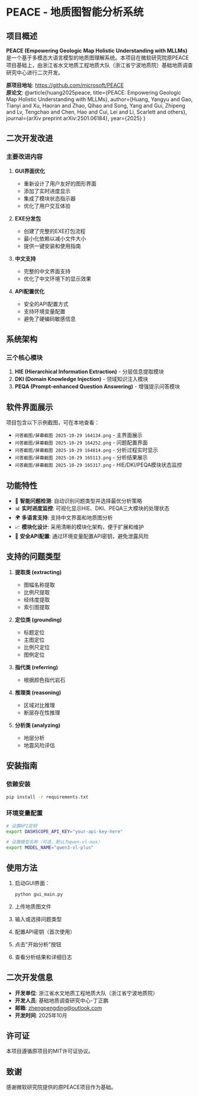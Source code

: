 # PEACE - 地质图智能分析系统

## 项目概述

**PEACE (Empowering Geologic Map Holistic Understanding with MLLMs)** 是一个基于多模态大语言模型的地质图理解系统。本项目在微软研究院原PEACE项目基础上，由浙江省水文地质工程地质大队（浙江省宁波地质院）基础地质调查研究中心进行二次开发。

**原项目地址**: https://github.com/microsoft/PEACE  
**原论文**: @article{huang2025peace, title={PEACE: Empowering Geologic Map Holistic Understanding with MLLMs}, author={Huang, Yangyu and Gao, Tianyi and Xu, Haoran and Zhao, Qihao and Song, Yang and Gui, Zhipeng and Lv, Tengchao and Chen, Hao and Cui, Lei and Li, Scarlett and others}, journal={arXiv preprint arXiv:2501.06184}, year={2025} }

## 二次开发改进

### 主要改进内容

1. **GUI界面优化**
   - 重新设计了用户友好的图形界面
   - 添加了实时进度显示
   - 集成了模块状态指示器
   - 优化了用户交互体验

2. **EXE分发包**
   - 创建了完整的EXE打包流程
   - 最小化依赖以减小文件大小
   - 提供一键安装和使用指南

3. **中文支持**
   - 完整的中文界面支持
   - 优化了中文环境下的显示效果

4. **API配置优化**
   - 安全的API配置方式
   - 支持环境变量配置
   - 避免了硬编码敏感信息

## 系统架构

### 三个核心模块
1. **HIE (Hierarchical Information Extraction)** - 分层信息提取模块
2. **DKI (Domain Knowledge Injection)** - 领域知识注入模块
3. **PEQA (Prompt-enhanced Question Answering)** - 增强提示问答模块

## 软件界面展示

项目包含以下示例截图，可在本地查看：
- `问答截图/屏幕截图 2025-10-29 164134.png` - 主界面展示
- `问答截图/屏幕截图 2025-10-29 164252.png` - 问题配置界面
- `问答截图/屏幕截图 2025-10-29 164814.png` - 分析过程实时显示
- `问答截图/屏幕截图 2025-10-29 165113.png` - 分析结果展示
- `问答截图/屏幕截图 2025-10-29 165317.png` - HIE/DKI/PEQA模块状态监控

## 功能特性

- 🎯 **智能问题检测**: 自动识别问题类型并选择最优分析策略
- 📊 **实时进度监控**: 可视化显示HIE、DKI、PEQA三大模块的处理状态
- 🌍 **多语言支持**: 支持中文界面和地质图分析
- 📈 **模块化设计**: 采用清晰的模块化架构，便于扩展和维护
- 🔐 **安全API配置**: 通过环境变量配置API密钥，避免泄露风险

## 支持的问题类型

1. **提取类 (extracting)**
   - 图幅名称提取
   - 比例尺提取
   - 经纬度提取
   - 索引图提取

2. **定位类 (grounding)**
   - 标题定位
   - 主图定位
   - 比例尺定位
   - 图例定位

3. **指代类 (referring)**
   - 根据颜色指代岩石

4. **推理类 (reasoning)**
   - 区域对比推理
   - 断层存在性推理

5. **分析类 (analyzing)**
   - 地层分析
   - 地震风险评估

## 安装指南

### 依赖安装

```bash
pip install -r requirements.txt
```

### 环境变量配置

```bash
# 设置API密钥
export DASHSCOPE_API_KEY="your-api-key-here"

# 设置模型名称（可选，默认为qwen-vl-max）
export MODEL_NAME="qwen3-vl-plus"
```

## 使用方法

1. 启动GUI界面：
   ```bash
   python gui_main.py
   ```

2. 上传地质图文件
3. 输入或选择问题类型
4. 配置API密钥（首次使用）
5. 点击"开始分析"按钮
6. 查看分析结果和详细日志

## 二次开发信息

- **开发单位**: 浙江省水文地质工程地质大队（浙江省宁波地质院）
- **开发人员**: 基础地质调查研究中心-丁正鹏
- **邮箱**: zhengpengding@outlook.com
- **开发时间**: 2025年10月

## 许可证

本项目遵循原项目的MIT许可证协议。

## 致谢

感谢微软研究院提供的原PEACE项目作为基础。